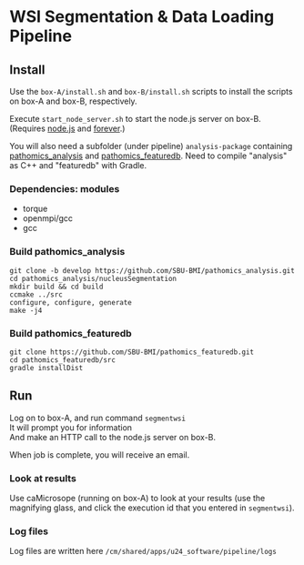 <!-- @author tdiprima -->
# WSI Segmentation & Data Loading Pipeline

## Install
Use the `box-A/install.sh` and `box-B/install.sh` scripts to install the scripts on box-A and box-B, respectively.

Execute `start_node_server.sh` to start the node.js server on box-B.  (Requires [node.js](https://nodejs.org) and [forever](https://www.npmjs.com/package/forever).)

You will also need a subfolder (under pipeline) `analysis-package` containing [pathomics_analysis](https://github.com/SBU-BMI/pathomics_analysis) and [pathomics_featuredb](https://github.com/SBU-BMI/pathomics_featuredb).  Need to compile "analysis" as C++ and "featuredb" with Gradle.

### Dependencies: modules

* torque
* openmpi/gcc
* gcc


### Build pathomics_analysis

```
git clone -b develop https://github.com/SBU-BMI/pathomics_analysis.git
cd pathomics_analysis/nucleusSegmentation
mkdir build && cd build
ccmake ../src
configure, configure, generate
make -j4
```

### Build pathomics_featuredb

```
git clone https://github.com/SBU-BMI/pathomics_featuredb.git
cd pathomics_featuredb/src
gradle installDist
```

## Run
Log on to box-A, and run command `segmentwsi`<br>
It will prompt you for information<br>
And make an HTTP call to the node.js server on box-B.

When job is complete, you will receive an email.

### Look at results
Use caMicrosope (running on box-A) to look at your results
(use the magnifying glass, and click the execution id that you entered in `segmentwsi`).

### Log files
Log files are written here `/cm/shared/apps/u24_software/pipeline/logs`
